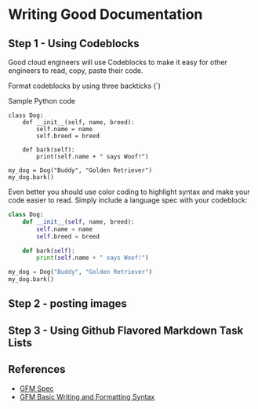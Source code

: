 # Writing Good Documentation

## Step 1 - Using Codeblocks

Good cloud engineers will use Codeblocks to make it easy for other engineers to read, copy, paste their code.  

Format codeblocks by using three backticks (`)

Sample Python code

```
class Dog:
    def __init__(self, name, breed):
        self.name = name
        self.breed = breed

    def bark(self):
        print(self.name + " says Woof!")

my_dog = Dog("Buddy", "Golden Retriever")
my_dog.bark()
```

Even better you should use color coding to highlight syntax and make your code easier to read.  Simply include a language spec with your codeblock:

```python
class Dog:
    def __init__(self, name, breed):
        self.name = name
        self.breed = breed

    def bark(self):
        print(self.name + " says Woof!")

my_dog = Dog("Buddy", "Golden Retriever")
my_dog.bark()
```



## Step 2 - posting images

## Step 3 - Using Github Flavored Markdown Task Lists

## References

- [GFM Spec](https://github.github.com/gfm/)
- [GFM Basic Writing and Formatting Syntax](https://docs.github.com/en/get-started/writing-on-github/getting-started-with-writing-and-formatting-on-github/basic-writing-and-formatting-syntax)
  
